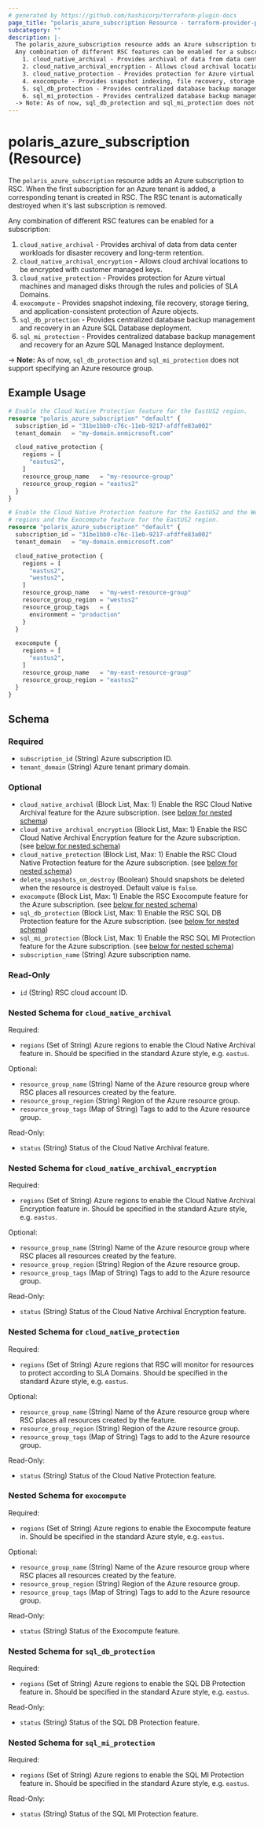 ```yaml
---
# generated by https://github.com/hashicorp/terraform-plugin-docs
page_title: "polaris_azure_subscription Resource - terraform-provider-polaris"
subcategory: ""
description: |-
  The polaris_azure_subscription resource adds an Azure subscription to RSC. When the first subscription for an Azure tenant is added, a corresponding tenant is created in RSC. The RSC tenant is automatically destroyed when it's last subscription is removed.
  Any combination of different RSC features can be enabled for a subscription:
    1. cloud_native_archival - Provides archival of data from data center workloads for disaster recovery      and long-term retention.
    2. cloud_native_archival_encryption - Allows cloud archival locations to be encrypted with customer      managed keys.
    3. cloud_native_protection - Provides protection for Azure virtual machines and managed disks through      the rules and policies of SLA Domains.
    4. exocompute - Provides snapshot indexing, file recovery, storage tiering, and application-consistent      protection of Azure objects.
    5. sql_db_protection - Provides centralized database backup management and recovery in an Azure SQL      Database deployment.
    6. sql_mi_protection - Provides centralized database backup management and recovery for an Azure SQL      Managed Instance deployment.
  -> Note: As of now, sql_db_protection and sql_mi_protection does not support specifying an Azure    resource group.
---
```


# polaris_azure_subscription (Resource)

The `polaris_azure_subscription` resource adds an Azure subscription to RSC. When the first subscription for an Azure tenant is added, a corresponding tenant is created in RSC. The RSC tenant is automatically destroyed when it's last subscription is removed.

Any combination of different RSC features can be enabled for a subscription:
  1. `cloud_native_archival` - Provides archival of data from data center workloads for disaster recovery      and long-term retention.
  2. `cloud_native_archival_encryption` - Allows cloud archival locations to be encrypted with customer      managed keys.
  3. `cloud_native_protection` - Provides protection for Azure virtual machines and managed disks through      the rules and policies of SLA Domains.
  4. `exocompute` - Provides snapshot indexing, file recovery, storage tiering, and application-consistent      protection of Azure objects.
  5. `sql_db_protection` - Provides centralized database backup management and recovery in an Azure SQL      Database deployment.
  6. `sql_mi_protection` - Provides centralized database backup management and recovery for an Azure SQL      Managed Instance deployment.

-> **Note:** As of now, `sql_db_protection` and `sql_mi_protection` does not support specifying an Azure    resource group.

## Example Usage

```terraform
# Enable the Cloud Native Protection feature for the EastUS2 region.
resource "polaris_azure_subscription" "default" {
  subscription_id = "31be1bb0-c76c-11eb-9217-afdffe83a002"
  tenant_domain   = "my-domain.onmicrosoft.com"

  cloud_native_protection {
    regions = [
      "eastus2",
    ]
    resource_group_name   = "my-resource-group"
    resource_group_region = "eastus2"
  }
}

# Enable the Cloud Native Protection feature for the EastUS2 and the WestUS2
# regions and the Exocompute feature for the EastUS2 region.
resource "polaris_azure_subscription" "default" {
  subscription_id = "31be1bb0-c76c-11eb-9217-afdffe83a002"
  tenant_domain   = "my-domain.onmicrosoft.com"

  cloud_native_protection {
    regions = [
      "eastus2",
      "westus2",
    ]
    resource_group_name   = "my-west-resource-group"
    resource_group_region = "westus2"
    resource_group_tags   = {
      environment = "production"
    }
  }

  exocompute {
    regions = [
      "eastus2",
    ]
    resource_group_name   = "my-east-resource-group"
    resource_group_region = "eastus2"
  }
}
```

<!-- schema generated by tfplugindocs -->
## Schema

### Required

- `subscription_id` (String) Azure subscription ID.
- `tenant_domain` (String) Azure tenant primary domain.

### Optional

- `cloud_native_archival` (Block List, Max: 1) Enable the RSC Cloud Native Archival feature for the Azure subscription. (see [below for nested schema](#nestedblock--cloud_native_archival))
- `cloud_native_archival_encryption` (Block List, Max: 1) Enable the RSC Cloud Native Archival Encryption feature for the Azure subscription. (see [below for nested schema](#nestedblock--cloud_native_archival_encryption))
- `cloud_native_protection` (Block List, Max: 1) Enable the RSC Cloud Native Protection feature for the Azure subscription. (see [below for nested schema](#nestedblock--cloud_native_protection))
- `delete_snapshots_on_destroy` (Boolean) Should snapshots be deleted when the resource is destroyed. Default value is `false`.
- `exocompute` (Block List, Max: 1) Enable the RSC Exocompute feature for the Azure subscription. (see [below for nested schema](#nestedblock--exocompute))
- `sql_db_protection` (Block List, Max: 1) Enable the RSC SQL DB Protection feature for the Azure subscription. (see [below for nested schema](#nestedblock--sql_db_protection))
- `sql_mi_protection` (Block List, Max: 1) Enable the RSC SQL MI Protection feature for the Azure subscription. (see [below for nested schema](#nestedblock--sql_mi_protection))
- `subscription_name` (String) Azure subscription name.

### Read-Only

- `id` (String) RSC cloud account ID.

<a id="nestedblock--cloud_native_archival"></a>
### Nested Schema for `cloud_native_archival`

Required:

- `regions` (Set of String) Azure regions to enable the Cloud Native Archival feature in. Should be specified in the standard Azure style, e.g. `eastus`.

Optional:

- `resource_group_name` (String) Name of the Azure resource group where RSC places all resources created by the feature.
- `resource_group_region` (String) Region of the Azure resource group.
- `resource_group_tags` (Map of String) Tags to add to the Azure resource group.

Read-Only:

- `status` (String) Status of the Cloud Native Archival feature.


<a id="nestedblock--cloud_native_archival_encryption"></a>
### Nested Schema for `cloud_native_archival_encryption`

Required:

- `regions` (Set of String) Azure regions to enable the Cloud Native Archival Encryption feature in. Should be specified in the standard Azure style, e.g. `eastus`.

Optional:

- `resource_group_name` (String) Name of the Azure resource group where RSC places all resources created by the feature.
- `resource_group_region` (String) Region of the Azure resource group.
- `resource_group_tags` (Map of String) Tags to add to the Azure resource group.

Read-Only:

- `status` (String) Status of the Cloud Native Archival Encryption feature.


<a id="nestedblock--cloud_native_protection"></a>
### Nested Schema for `cloud_native_protection`

Required:

- `regions` (Set of String) Azure regions that RSC will monitor for resources to protect according to SLA Domains. Should be specified in the standard Azure style, e.g. `eastus`.

Optional:

- `resource_group_name` (String) Name of the Azure resource group where RSC places all resources created by the feature.
- `resource_group_region` (String) Region of the Azure resource group.
- `resource_group_tags` (Map of String) Tags to add to the Azure resource group.

Read-Only:

- `status` (String) Status of the Cloud Native Protection feature.


<a id="nestedblock--exocompute"></a>
### Nested Schema for `exocompute`

Required:

- `regions` (Set of String) Azure regions to enable the Exocompute feature in. Should be specified in the standard Azure style, e.g. `eastus`.

Optional:

- `resource_group_name` (String) Name of the Azure resource group where RSC places all resources created by the feature.
- `resource_group_region` (String) Region of the Azure resource group.
- `resource_group_tags` (Map of String) Tags to add to the Azure resource group.

Read-Only:

- `status` (String) Status of the Exocompute feature.


<a id="nestedblock--sql_db_protection"></a>
### Nested Schema for `sql_db_protection`

Required:

- `regions` (Set of String) Azure regions to enable the SQL DB Protection feature in. Should be specified in the standard Azure style, e.g. `eastus`.

Read-Only:

- `status` (String) Status of the SQL DB Protection feature.


<a id="nestedblock--sql_mi_protection"></a>
### Nested Schema for `sql_mi_protection`

Required:

- `regions` (Set of String) Azure regions to enable the SQL MI Protection feature in. Should be specified in the standard Azure style, e.g. `eastus`.

Read-Only:

- `status` (String) Status of the SQL MI Protection feature.
